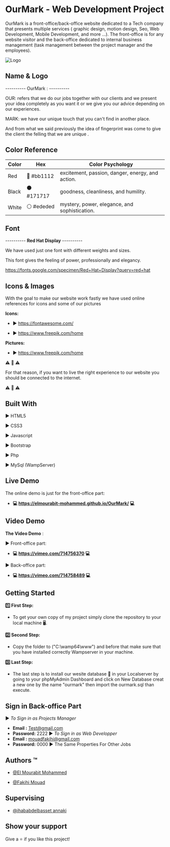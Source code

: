 
# OurMark - Web Development Project

OurMark is a front-office/back-office website dedicated to a Tech company that presents multiple services ( graphic design, motion design, Seo, Web Development, Mobile Development, and more ...).
The front-office is for any website visitor and the back-office dedicated to internal business management (task management between the project manager and the employees).

![Logo](https://github.com/ElMourabit-Mohammed/OurMarkLogo/blob/main/barlogo.png?raw=true)


## Name & Logo
---------- OurMark : ----------

OUR: refers that we do our jobs together with our clients and we present your idea completely as you want it or we give you our advice depending on our experiences.

MARK: we have our unique touch that you can't find in another place.

And from what we said previously the idea of fingerprint was come to give the client the felling that we are unique .

## Color Reference

| Color             | Hex                                                                | Color Psychology      |
| ----------------- | ------------------------------------------------------------------ | ----------------------|
| Red   | 🔴 #bb1112 | excitement, passion, danger, energy, and action.
| Black | ⚫ #171717 | goodness, cleanliness, and humility.
| White | ⚪ #ededed | mystery, power, elegance, and sophistication.

## Font
---------- **Red Hat Display** ----------

We have used just one font with different weights and sizes.

This font gives the feeling of power, professionally and elegancy.

https://fonts.google.com/specimen/Red+Hat+Display?query=red+hat
## Icons & Images
With the goal to make our website work fastly we have used online references for icons and some of our pictures

**Icons:**

- ▶️ https://fontawesome.com/

- ▶️ https://www.freepik.com/home

**Pictures:**

- ▶️ https://www.freepik.com/home

⚠️ 🛑 ⚠️

For that reason, if you want to live the right experience to our website you should be connected to the internet.

⚠️ 🛑 ⚠️


## Built With

▶️ HTML5

▶️ CSS3

▶️ Javascript

▶️ Bootstrap

▶️ Php

▶️ MySql (WampServer)
## Live Demo
The online demo is just for the front-office part:

- **💻 https://elmourabit-mohammed.github.io/OurMark/ 💻**
## Video Demo
**The Video Demo** :

▶️ Front-office part:

- **💻 https://vimeo.com/714756370 💻**


▶️ Back-office part:

- **💻 https://vimeo.com/714758489 💻**
## Getting Started
**1️⃣ First Step:**

- To get your own copy of my project simply clone the repository to your local machine 🖥️.

**2️⃣ Second Step:**

- Copy the folder to ("C:\wamp64\www") and before that make sure that you have installed correctly Wampserver in your machine.

**3️⃣ Last Step:**

- The last step is to install our wesite database 📄 in your Localserver by going to your phpMyAdmin Dashboard and click on New Database creat a new one by the name "ourmark" then import the ourmark.sql than execute.
## Sign in Back-office Part
▶️ *To Sign in as Projects Manager*
- **Email :** Test@gmail.com
- **Password:** 2222
▶️ *To Sign in as Web Developper*
- **Email :** mouadfakihi@gmail.com
- **Password:** 0000
▶️ The Same Properties For Other Jobs
## Authors ™️

- [@El Mourabit Mohammed](https://github.com/ElMourabit-Mohammed)

- [@Fakihi Mouad](https://github.com/MOFA01)
## Supervising

- [@ihababdelbasset annaki](https://github.com/thefledgedhurricane)

## Show your support
Give a ⭐️ if you like this project!
